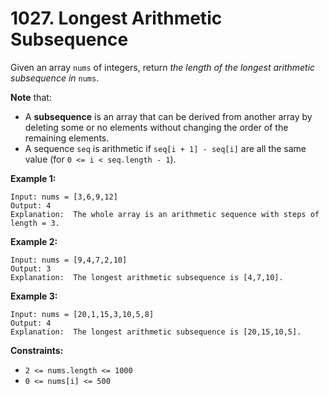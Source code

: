 # 1027. Longest Arithmetic Subsequence

Given an array `nums` of integers, return *the length of the longest arithmetic subsequence in* `nums`.

**Note** that:

- A **subsequence** is an array that can be derived from another array by deleting some or no elements without changing the  order of the remaining elements.
- A sequence `seq` is arithmetic if `seq[i + 1] - seq[i]` are all the same value (for `0 <= i < seq.length - 1`).

**Example 1:**

```()
Input: nums = [3,6,9,12]
Output: 4
Explanation:  The whole array is an arithmetic sequence with steps of length = 3.
```

**Example 2:**

```()
Input: nums = [9,4,7,2,10]
Output: 3
Explanation:  The longest arithmetic subsequence is [4,7,10].
```

**Example 3:**

```()
Input: nums = [20,1,15,3,10,5,8]
Output: 4
Explanation:  The longest arithmetic subsequence is [20,15,10,5].
```

**Constraints:**

- `2 <= nums.length <= 1000`
- `0 <= nums[i] <= 500`
